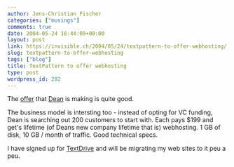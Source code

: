 ```yaml
---
author: Jens-Christian Fischer
categories: ["musings"]
comments: true
date: 2004-05-24 16:44:09+00:00
layout: post
link: https://invisible.ch/2004/05/24/textpattern-to-offer-webhosting/
slug: textpattern-to-offer-webhosting
tags: ["blog"]
title: TextPattern to offer webhosting
type: post
wordpress_id: 282
---
```


The [offer](https://forum.textpattern.com/viewtopic.php?id=1827&p=1) that [Dean](https://www.textism.com) is making is quite good. 

The business model is intersting too - instead of opting for VC funding, Dean is searching out 200 customers to start with. Each pays $199 and get's lifetime (of Deans new company lifetime that is) webhosting. 1 GB of disk, 10 GB / month of traffic. Good technical specs.

I have signed up for [TextDrive](https://www.textdrive.com/) and will be migrating my web sites to it peu a peu.
